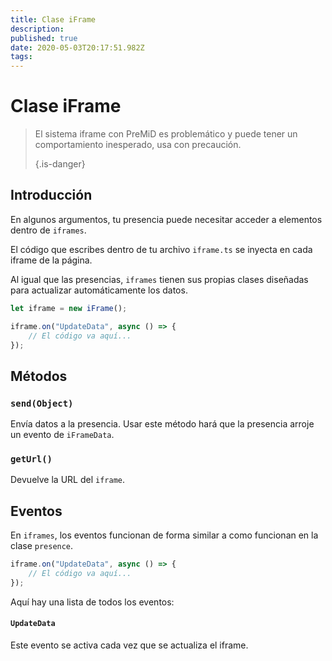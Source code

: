 ```yaml
---
title: Clase iFrame
description:
published: true
date: 2020-05-03T20:17:51.982Z
tags:
---
```


# Clase iFrame
> El sistema iframe con PreMiD es problemático y puede tener un comportamiento inesperado, usa con precaución. 
> 
> {.is-danger}

## Introducción

En algunos argumentos, tu presencia puede necesitar acceder a elementos dentro de `iframes`.

El código que escribes dentro de tu archivo `iframe.ts` se inyecta en cada iframe de la página.

Al igual que las presencias, `iframes` tienen sus propias clases diseñadas para actualizar automáticamente los datos.

```typescript
let iframe = new iFrame();

iframe.on("UpdateData", async () => {
    // El código va aquí...
});
```

## Métodos

### `send(Object)`
Envía datos a la presencia. Usar este método hará que la presencia arroje un evento de `iFrameData`.

### `getUrl()`
Devuelve la URL del `iframe`.

## Eventos
En `iframes`, los eventos funcionan de forma similar a como funcionan en la clase `presence`.

```typescript
iframe.on("UpdateData", async () => {
    // El código va aquí...
});
```

Aquí hay una lista de todos los eventos:

#### `UpdateData`

Este evento se activa cada vez que se actualiza el iframe.